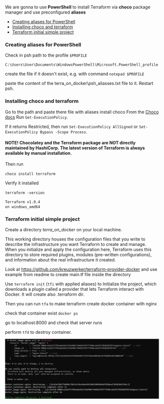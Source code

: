 We are gonna to use **PowerShell** to install Terraform via **choco** package manager and use preconfigured **aliases**

- [Creating aliases for PowerShell](#create_aliases)
- [Installing choco and terraform](#choco_install)
- [Terraform initial simple project](#terraform_project)

### <a name="create_aliases">Creating aliases for PowerShell</a>  

Check in psh path to the profile `$PROFILE`

```
C:\Users\User\Documents\WindowsPowerShell\Microsoft.PowerShell_profile.ps1
```
create the file if it doesn't exist, e.g. with command `notepad $PROFILE`

paste the content of the terra_on_docker\psh_aliasses.txt file to it. Restart psh.

### <a name="choco_install">Installing choco and terraform</a>  

Go to the path and paste there file with aliases
install choco
From the [Choco docs](https://docs.chocolatey.org/en-us/choco/setup/)
Run `Get-ExecutionPolicy`.

If it returns Restricted, then run `Set-ExecutionPolicy AllSigned` or `Set-ExecutionPolicy Bypass -Scope Process`.
#### NOTE! Chocolatey and the Terraform package are NOT directly maintained by HashiCorp. The latest version of Terraform is always available by manual installation.

Then run

`choco install terraform`

Verify it installed

`terraform -version`
```
Terraform v1.9.4
on windows_amd64
```

### <a name="terraform_project">Terraform initial simple project</a>  

Create a directory *terra_on_docker* on your local machine.

This working directory houses the configuration files that you write to describe the infrastructure you want Terraform to create and manage. When you initialize and apply the configuration here, Terraform uses this directory to store required plugins, modules (pre-written configurations), and information about the real infrastructure it created.

Look at https://github.com/kreuzwerker/terraform-provider-docker 
and use example from readme to create main.tf file inside the directory

Use `terraform init` (`tfi` with applied aliases) to Initialize the project, which downloads a plugin called a provider that lets Terraform interact with Docker. It will create also .terraform dir.

Then you can run `tfa` to make terraform create docker container with nginx

check that container exist `docker ps`

go to localhost:8000 and check that server runs

perform `tfd` to destroy container.

![alt text](1_terra_on_docker\image.png)
